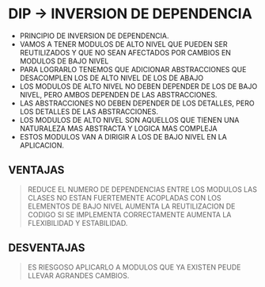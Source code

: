 # DIP -> INVERSION DE DEPENDENCIA

* PRINCIPIO DE INVERSION DE DEPENDENCIA.
* VAMOS A TENER MODULOS DE ALTO NIVEL QUE PUEDEN SER REUTILIZADOS Y QUE NO SEAN AFECTADOS POR CAMBIOS EN MODULOS DE BAJO NIVEL
* PARA LOGRARLO TENEMOS QUE ADICIONAR ABSTRACCIONES QUE DESACOMPLEN LOS DE ALTO NIVEL DE LOS DE ABAJO
* LOS MODULOS DE ALTO NIVEL NO DEBEN DEPENDER DE LOS DE BAJO NIVEL, PERO AMBOS DEPENDEN DE LAS ABSTRACCIONES.
* LAS ABSTRACCIONES NO DEBEN DEPENDER DE LOS DETALLES, PERO LOS DETALLES DE LAS ABSTRACCIONES.
* LOS MODULOS DE ALTO NIVEL SON AQUELLOS QUE TIENEN UNA NATURALEZA MAS ABSTRACTA Y LOGICA MAS COMPLEJA
* ESTOS MODULOS VAN A DIRIGIR A LOS DE BAJO NIVEL EN LA APLICACION.

## VENTAJAS
> REDUCE EL NUMERO DE DEPENDENCIAS ENTRE LOS MODULOS
> LAS CLASES NO ESTAN FUERTEMENTE ACOPLADAS CON LOS ELEMENTOS DE BAJO NIVEL
> AUMENTA LA REUTILIZACION DE CODIGO
> SI SE IMPLEMENTA CORRECTAMENTE AUMENTA LA FLEXIBILIDAD Y ESTABILIDAD.

## DESVENTAJAS
> ES RIESGOSO APLICARLO A MODULOS QUE YA EXISTEN
> PEUDE LLEVAR AGRANDES CAMBIOS.

